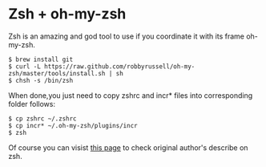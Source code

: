 # Zsh + oh-my-zsh 

Zsh is an amazing and god tool to use if you coordinate it with its frame oh-my-zsh.
```Shell
$ brew install git 
$ curl -L https://raw.github.com/robbyrussell/oh-my-zsh/master/tools/install.sh | sh
$ chsh -s /bin/zsh
```
When done,you just need to copy zshrc and incr* files into corresponding folder follows:
```Shell
$ cp zshrc ~/.zshrc
$ cp incr* ~/.oh-my-zsh/plugins/incr
$ zsh
```

Of course you can visist [this page](https://github.com/i0Ek3/mac-setup/blob/master/iTerm/zsh.md) to check original author's describe on zsh.



